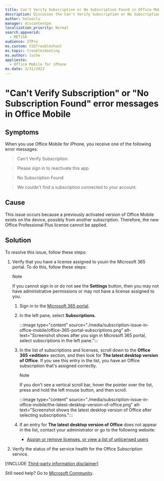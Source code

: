 ```yaml
---
title: Can't Verify Subscription or No Subscription Found in Office Mobile
description: Discusses the Can't Verify Subscription or No Subscription Found error message that you receive when you try to use Office Mobile on an iPhone. Provides a resolution.
author: helenclu
manager: dcscontentpm
localization_priority: Normal
search.appverid: 
  - MET150
audience: ITPro
ms.custom: CSSTroubleshoot
ms.topic: troubleshooting
ms.author: luche
appliesto: 
  - Office Mobile for iPhone
ms.date: 3/31/2022
---
```


# "Can't Verify Subscription" or "No Subscription Found" error messages in Office Mobile

## Symptoms

When you use Office Mobile for iPhone, you receive one of the following error messages:  

> Can't Verify Subscription

> Please sign in to reactivate this app.

> No Subscription Found

> We couldn't find a subscription connected to your account.

## Cause

This issue occurs because a previously activated version of Office Mobile exists on the device, possibly from another subscription. Therefore, the new Office Professional Plus license cannot be applied.

## Solution

To resolve this issue, follow these steps:

1. Verify that you have a license assigned to youin the Microsoft 365 portal. To do this, follow these steps:

    > [!NOTE]
    > If you cannot sign in or do not see the **Settings** button, then you may not have administrative permissions or may not have a license assigned to you.
   1. Sign in to the [Microsoft 365 portal](https://portal.office.com/account/#subscriptions).
   2. In the left pane, select **Subscriptions**.

         :::image type="content" source="./media/subscription-issue-in-office-mobile/office-365-portal-subscriptions.png" alt-text="Screenshot shows after you sign in Microsoft 365 portal, select subscriptions in the left pane.":::
   3. In the list of subscriptions and licenses, scroll down to the **Office 365 \<edition\>** section, and then look for **The latest desktop version of Office**. If you see this entry in the list, you have an Office subscription that's assigned correctly.

        > [!NOTE]
        > If you don't see a vertical scroll bar, hover the pointer over the list, press and hold the left mouse button, and then scroll.

         :::image type="content" source="./media/subscription-issue-in-office-mobile/the-latest-desktop-version-of-office.png" alt-text="Screenshot shows the latest desktop version of Office after selecting subscriptions.":::
   4. If an entry for **The latest desktop version of Office** does not appear in the list, contact your administrator or go to the following website:

        - [Assign or remove licenses, or view a list of unlicensed users](/office365/admin/subscriptions-and-billing/assign-licenses-to-users?preserve-view=true&view=o365-worldwide)

2. Verify the status of the service health for the Office Subscription service.

[!INCLUDE [Third-party information disclaimer](../../../includes/third-party-information-disclaimer.md)]

Still need help? Go to [Microsoft Community](https://answers.microsoft.com/).